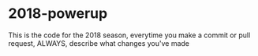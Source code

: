 # 2018-powerup
This is the code for the 2018 season, everytime you make a commit or pull request, ALWAYS, describe what changes you've made
